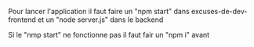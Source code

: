 Pour lancer l'application il faut faire un "npm start" dans excuses-de-dev-frontend et un "node server.js" dans le backend

Si le "nmp start" ne fonctionne pas il faut fair un "npm i" avant
